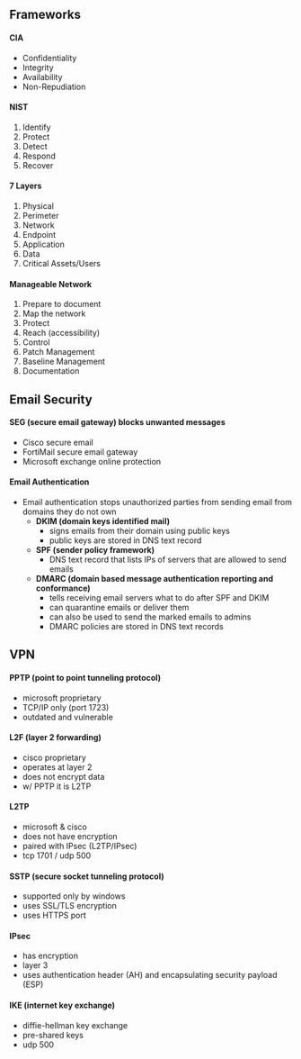 ## Frameworks
#### CIA
- Confidentiality
- Integrity
- Availability
- Non-Repudiation
#### NIST
1. Identify
2. Protect
3. Detect
4. Respond
5. Recover
#### 7 Layers
1. Physical
2. Perimeter
3. Network
4. Endpoint
5. Application
6. Data
7. Critical Assets/Users
#### Manageable Network
1. Prepare to document
2. Map the network
3. Protect
4. Reach (accessibility)
5. Control
6. Patch Management
7. Baseline Management
8. Documentation
## Email Security
#### SEG (secure email gateway) blocks unwanted messages
- Cisco secure email
- FortiMail secure email gateway
- Microsoft exchange online protection
#### Email Authentication
- Email authentication stops unauthorized parties from sending email from domains they do not own
	- **DKIM (domain keys identified mail)**
		- signs emails from their domain using public keys
		- public keys are stored in DNS text record
	- **SPF (sender policy framework)**
		- DNS text record that lists IPs of servers that are allowed to send emails
	- **DMARC (domain based message authentication reporting and conformance)**
		- tells receiving email servers what to do after SPF and DKIM
		- can quarantine emails or deliver them
		- can also be used to send the marked emails to admins
		- DMARC policies are stored in DNS text records
## VPN
#### PPTP (point to point tunneling protocol)
- microsoft proprietary
- TCP/IP only (port 1723)
- outdated and vulnerable
#### L2F (layer 2 forwarding)
- cisco proprietary
- operates at layer 2
- does not encrypt data
- w/ PPTP it is L2TP
#### L2TP
- microsoft & cisco
- does not have encryption
- paired with IPsec (L2TP/IPsec)
- tcp 1701 / udp 500
#### SSTP (secure socket tunneling protocol)
- supported only by windows
- uses SSL/TLS encryption
- uses HTTPS port
#### IPsec
- has encryption
- layer 3
- uses authentication header (AH) and encapsulating security payload (ESP)
#### IKE (internet key exchange)
- diffie-hellman key exchange
- pre-shared keys
- udp 500